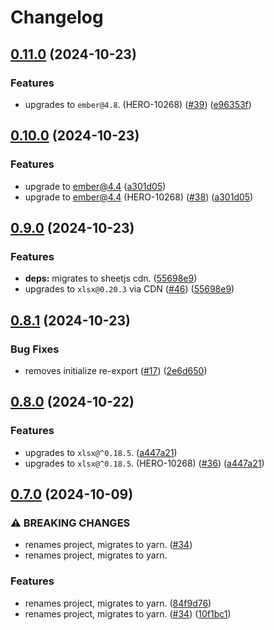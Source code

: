 # Changelog

## [0.11.0](https://github.com/linc-technologies/ember-spreadsheet-export/compare/ember-spreadsheet-export-v0.10.0...ember-spreadsheet-export-v0.11.0) (2024-10-23)


### Features

* upgrades to `ember@4.8`. (HERO-10268) ([#39](https://github.com/linc-technologies/ember-spreadsheet-export/issues/39)) ([e96353f](https://github.com/linc-technologies/ember-spreadsheet-export/commit/e96353fdce63c3168efc41e87049795d0ebbb999))

## [0.10.0](https://github.com/linc-technologies/ember-spreadsheet-export/compare/ember-spreadsheet-export-v0.9.0...ember-spreadsheet-export-v0.10.0) (2024-10-23)


### Features

* upgrade to ember@4.4 ([a301d05](https://github.com/linc-technologies/ember-spreadsheet-export/commit/a301d05fc06abcbaa98ef07551ccadcb09e92aaa))
* upgrade to ember@4.4 (HERO-10268) ([#38](https://github.com/linc-technologies/ember-spreadsheet-export/issues/38)) ([a301d05](https://github.com/linc-technologies/ember-spreadsheet-export/commit/a301d05fc06abcbaa98ef07551ccadcb09e92aaa))

## [0.9.0](https://github.com/linc-technologies/ember-spreadsheet-export/compare/ember-spreadsheet-export-v0.8.1...ember-spreadsheet-export-v0.9.0) (2024-10-23)


### Features

* **deps:** migrates to sheetjs cdn. ([55698e9](https://github.com/linc-technologies/ember-spreadsheet-export/commit/55698e9530b3ec690ffb888e8a94ca8a327e22e0))
* upgrades to `xlsx@0.20.3` via CDN ([#46](https://github.com/linc-technologies/ember-spreadsheet-export/issues/46)) ([55698e9](https://github.com/linc-technologies/ember-spreadsheet-export/commit/55698e9530b3ec690ffb888e8a94ca8a327e22e0))

## [0.8.1](https://github.com/linc-technologies/ember-spreadsheet-export/compare/ember-spreadsheet-export-v0.8.0...ember-spreadsheet-export-v0.8.1) (2024-10-23)


### Bug Fixes

* removes initialize re-export ([#17](https://github.com/linc-technologies/ember-spreadsheet-export/issues/17)) ([2e6d650](https://github.com/linc-technologies/ember-spreadsheet-export/commit/2e6d650b9d062b1a10c48702d2cf009f58a41869))

## [0.8.0](https://github.com/linc-technologies/ember-spreadsheet-export/compare/ember-spreadsheet-export-v0.7.0...ember-spreadsheet-export-v0.8.0) (2024-10-22)


### Features

* upgrades to `xlsx@^0.18.5`. ([a447a21](https://github.com/linc-technologies/ember-spreadsheet-export/commit/a447a2134077e14c7498971cd25f969fc5b45875))
* upgrades to `xlsx@^0.18.5`. (HERO-10268) ([#36](https://github.com/linc-technologies/ember-spreadsheet-export/issues/36)) ([a447a21](https://github.com/linc-technologies/ember-spreadsheet-export/commit/a447a2134077e14c7498971cd25f969fc5b45875))

## [0.7.0](https://github.com/linc-technologies/ember-spreadsheet-export/compare/ember-spreadsheet-export-v0.6.0...ember-spreadsheet-export-v0.7.0) (2024-10-09)


### ⚠ BREAKING CHANGES

* renames project, migrates to yarn. ([#34](https://github.com/linc-technologies/ember-spreadsheet-export/issues/34))
* renames project, migrates to yarn.

### Features

* renames project, migrates to yarn. ([84f9d76](https://github.com/linc-technologies/ember-spreadsheet-export/commit/84f9d76a2efb821f24951ad1adce53e6bf0a794e))
* renames project, migrates to yarn. ([#34](https://github.com/linc-technologies/ember-spreadsheet-export/issues/34)) ([10f1bc1](https://github.com/linc-technologies/ember-spreadsheet-export/commit/10f1bc18fa058d1138ca95e49edd7279a9af1567))
